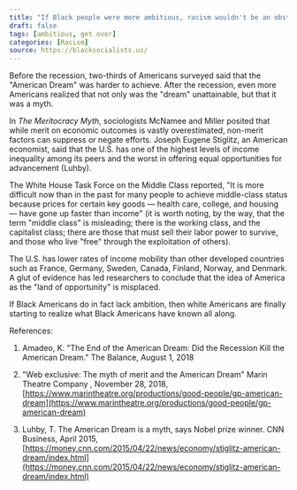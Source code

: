 ```yaml
---
title: "If Black people were more ambitious, racism wouldn't be an obstacle."
draft: false
tags: [ambitious, get over]
categories: [Racism]
source: https://blacksocialists.us/
---
```


Before the recession, two-thirds of Americans surveyed said that the "American Dream" was harder to achieve. After the recession, even more Americans realized that not only was the "dream" unattainable, but that it was a myth.  
  
In _The Meritocracy Myth_, sociologists McNamee and Miller posited that while merit on economic outcomes is vastly overestimated, non-merit factors can suppress or negate efforts. Joseph Eugene Stiglitz, an American economist, said that the U.S. has one of the highest levels of income inequality among its peers and the worst in offering equal opportunities for advancement (Luhby).  
  
The White House Task Force on the Middle Class reported, "It is more difficult now than in the past for many people to achieve middle-class status because prices for certain key goods — health care, college, and housing — have gone up faster than income" (it is worth noting, by the way, that the term "middle class" is misleading; there is the working class, and the capitalist class; there are those that must sell their labor power to survive, and those who live "free" through the exploitation of others).  
  
The U.S. has lower rates of income mobility than other developed countries such as France, Germany, Sweden, Canada, Finland, Norway, and Denmark. A glut of evidence has led researchers to conclude that the idea of America as the "land of opportunity" is misplaced.  
  
If Black Americans do in fact lack ambition, then white Americans are finally starting to realize what Black Americans have known all along.  
  
References:  
1) Amadeo, K. "The End of the American Dream: Did the Recession Kill the American Dream." The Balance, August 1, 2018  
  
2) "Web exclusive: The myth of merit and the American Dream" Marin Theatre Company , November 28, 2018, [https://www.marintheatre.org/productions/good-people/gp-american-dream](https://www.marintheatre.org/productions/good-people/gp-american-dream)  
  
3) Luhby, T. The American Dream is a myth, says Nobel prize winner. CNN Business, April 2015, [https://money.cnn.com/2015/04/22/news/economy/stiglitz-american-dream/index.html](https://money.cnn.com/2015/04/22/news/economy/stiglitz-american-dream/index.html)


